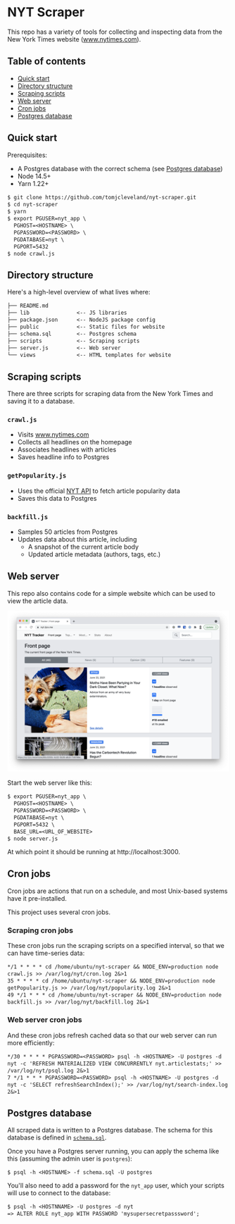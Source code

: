 # NYT Scraper

This repo has a variety of tools for collecting and inspecting data from the New York Times website (www.nytimes.com).

## Table of contents

- [Quick start](#quick-start)
- [Directory structure](#directory-structure)
- [Scraping scripts](#scraping-scripts)
- [Web server](#web-server)
- [Cron jobs](#cron-jobs)
- [Postgres database](#postgres-database)

## Quick start

Prerequisites:

- A Postgres database with the correct schema (see [Postgres database](#postgres-database))
- Node 14.5+
- Yarn 1.22+

```
$ git clone https://github.com/tomjcleveland/nyt-scraper.git
$ cd nyt-scraper
$ yarn
$ export PGUSER=nyt_app \
  PGHOST=<HOSTNAME> \
  PGPASSWORD=<PASSWORD> \
  PGDATABASE=nyt \
  PGPORT=5432
$ node crawl.js
```

## Directory structure

Here's a high-level overview of what lives where:

```
├── README.md
├── lib               <-- JS libraries
├── package.json      <-- NodeJS package config
├── public            <-- Static files for website
├── schema.sql        <-- Postgres schema
├── scripts           <-- Scraping scripts
├── server.js         <-- Web server
└── views             <-- HTML templates for website
```

## Scraping scripts

There are three scripts for scraping data from the New York Times and saving it to a database.

### `crawl.js`

- Visits www.nytimes.com
- Collects all headlines on the homepage
- Associates headlines with articles
- Saves headline info to Postgres

### `getPopularity.js`

- Uses the official [NYT API](https://developer.nytimes.com/apis) to fetch article popularity data
- Saves this data to Postgres

### `backfill.js`

- Samples 50 articles from Postgres
- Updates data about this article, including
  - A snapshot of the current article body
  - Updated article metadata (authors, tags, etc.)

## Web server

This repo also contains code for a simple website which can be used to view the article data.

![NYT Scraper Screenshot](./public/img/nyt-scraper-web.png)

Start the web server like this:

```
$ export PGUSER=nyt_app \
  PGHOST=<HOSTNAME> \
  PGPASSWORD=<PASSWORD> \
  PGDATABASE=nyt \
  PGPORT=5432 \
  BASE_URL=<URL_OF_WEBSITE>
$ node server.js
```

At which point it should be running at http://localhost:3000.

## Cron jobs

Cron jobs are actions that run on a schedule, and most Unix-based systems have it pre-installed.

This project uses several cron jobs.

### Scraping cron jobs

These cron jobs run the scraping scripts on a specified interval, so that we can have time-series data:

```
*/1 * * * * cd /home/ubuntu/nyt-scraper && NODE_ENV=production node crawl.js >> /var/log/nyt/cron.log 2&>1
35 * * * * cd /home/ubuntu/nyt-scraper && NODE_ENV=production node getPopularity.js >> /var/log/nyt/popularity.log 2&>1
49 */1 * * * cd /home/ubuntu/nyt-scraper && NODE_ENV=production node backfill.js >> /var/log/nyt/backfill.log 2&>1
```

### Web server cron jobs

And these cron jobs refresh cached data so that our web server can run more efficiently:

```
*/30 * * * * PGPASSWORD=<PASSWORD> psql -h <HOSTNAME> -U postgres -d nyt -c 'REFRESH MATERIALIZED VIEW CONCURRENTLY nyt.articlestats;' >> /var/log/nyt/psql.log 2&>1
7 */1 * * * PGPASSWORD=<PASSWORD> psql -h <HOSTNAME> -U postgres -d nyt -c 'SELECT refreshSearchIndex();' >> /var/log/nyt/search-index.log 2&>1
```

## Postgres database

All scraped data is written to a Postgres database. The schema for this database is defined in [`schema.sql`](./schema.sql).

Once you have a Postgres server running, you can apply the schema like this (assuming the admin user is `postgres`):

```
$ psql -h <HOSTNAME> -f schema.sql -U postgres
```

You'll also need to add a password for the `nyt_app` user, which your scripts will use to connect to the database:

```
$ psql -h <HOSTNNAME> -U postgres -d nyt
=> ALTER ROLE nyt_app WITH PASSWORD 'mysupersecretpasssword';
```
